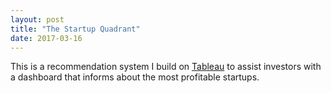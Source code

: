 ```yaml
---
layout: post
title: "The Startup Quadrant"
date: 2017-03-16
---
```


This is a recommendation system I build on [Tableau](https://public.tableau.com/views/VentureCapitalists-Start-upFundingAdvice/TheStartupQuadrant?:embed=y&:display_count=yes) to assist investors with a dashboard that informs about the most profitable startups.
